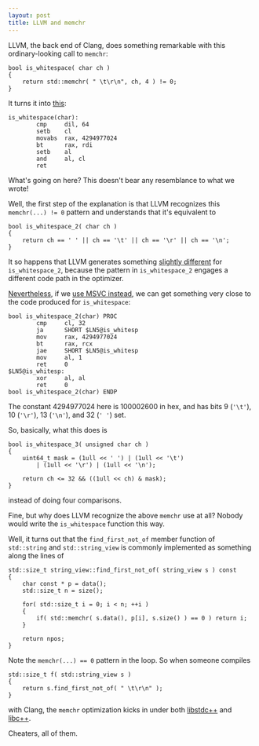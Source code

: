 ```yaml
---
layout: post
title: LLVM and memchr
---
```


LLVM, the back end of Clang, does something remarkable with this
ordinary-looking call to `memchr`:

```
bool is_whitespace( char ch )
{
    return std::memchr( " \t\r\n", ch, 4 ) != 0;
}
```

It turns it into [this](https://godbolt.org/z/7M5ad4):

```
is_whitespace(char):
        cmp     dil, 64
        setb    cl
        movabs  rax, 4294977024
        bt      rax, rdi
        setb    al
        and     al, cl
        ret
```

What's going on here? This doesn't bear any resemblance to what we wrote!

Well, the first step of the explanation is that LLVM recognizes this
`memchr(...) != 0` pattern and understands that it's equivalent to

```
bool is_whitespace_2( char ch )
{
    return ch == ' ' || ch == '\t' || ch == '\r' || ch == '\n';
}
```

It so happens that LLVM generates something
[slightly different](https://godbolt.org/z/zodd9z) for `is_whitespace_2`,
because the pattern in `is_whitespace_2` engages a different code path
in the optimizer.

[Nevertheless](https://books.google.bg/books?id=fr5SBAAAQBAJ&pg=PT88&lpg=PT88&dq=nevertheless&source=bl&ots=HnmWRXPRU0&sig=ACfU3U3oRHjPTzabiIt6NMUTw4vcD5ozIg&hl=en&sa=X&ved=2ahUKEwjH5p3l_N7qAhVyAmMBHQSjBqkQ6AEwAXoECAoQAQ#v=onepage&q=nevertheless&f=false),
if we [use MSVC instead](https://godbolt.org/z/YYoKKn),
we can get something very close to the code produced for `is_whitespace`:

```
bool is_whitespace_2(char) PROC
        cmp     cl, 32
        ja      SHORT $LN5@is_whitesp
        mov     rax, 4294977024
        bt      rax, rcx
        jae     SHORT $LN5@is_whitesp
        mov     al, 1
        ret     0
$LN5@is_whitesp:
        xor     al, al
        ret     0
bool is_whitespace_2(char) ENDP
```

The constant 4294977024 here is 100002600 in hex, and has bits 9 (`'\t'`), 10
(`'\r'`), 13 (`'\n'`), and 32 (`' '`) set.

So, basically, what this does is

```
bool is_whitespace_3( unsigned char ch )
{
    uint64_t mask = (1ull << ' ') | (1ull << '\t')
        | (1ull << '\r') | (1ull << '\n');

    return ch <= 32 && ((1ull << ch) & mask);
}
```

instead of doing four comparisons.

Fine, but why does LLVM recognize the above `memchr` use at all? Nobody would
write the `is_whitespace` function this way.

Well, it turns out that the `find_first_not_of` member function of `std::string`
and `std::string_view` is commonly implemented as something along the lines of

```
std::size_t string_view::find_first_not_of( string_view s ) const
{
    char const * p = data();
    std::size_t n = size();

    for( std::size_t i = 0; i < n; ++i )
    {
        if( std::memchr( s.data(), p[i], s.size() ) == 0 ) return i;
    }

    return npos;
}
```

Note the `memchr(...) == 0` pattern in the loop. So when someone compiles

```
std::size_t f( std::string_view s )
{
    return s.find_first_not_of( " \t\r\n" );
}
```

with Clang, the `memchr` optimization kicks in under both
[libstdc++](https://godbolt.org/z/dnsxT5) and [libc++](https://godbolt.org/z/9GGqcr).

Cheaters, all of them.
